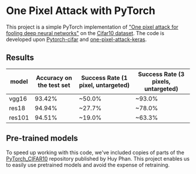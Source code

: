 # One Pixel Attack with PyTorch

 This project is a simple PyTorch implementation of ["One pixel attack for fooling deep neural networks"](https://arxiv.org/abs/1710.08864) on the [Cifar10 dataset](https://www.cs.toronto.edu/~kriz/cifar.html). The code is developed upon [Pytorch-cifar](https://github.com/kuangliu/pytorch-cifar) and [one-pixel-attack-keras](https://github.com/Hyperparticle/one-pixel-attack-keras).

## Results
|model   |Accuracy on the test set| Success Rate (1 pixel, untargeted)|Success Rate (3 pixels, untargeted)|
|--------|------------------------|-----------------------------------|-----------------------------------|
|vgg16   |     93.42%             |              ~50.0%                |         ~93.0%           |
|res18   |     94.94%             |              ~27.7%               |         ~78.0%           |
|res101  |     94.51%             |              ~19.0%               |         ~63.3%                  |               

## Pre-trained models

To speed up working with this code, we've included copies of parts of the
[PyTorch_CIFAR10](https://github.com/huyvnphan/PyTorch_CIFAR10) repository
published by Huy Phan. This project enables us to easily use pretrained models
and avoid the expense of retraining.
